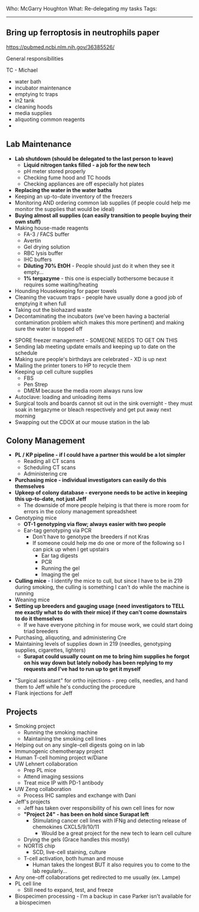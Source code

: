 Who:  McGarry Houghton
What: Re-delegating my tasks
Tags: 

---

## Bring up ferroptosis in neutrophils paper
https://pubmed.ncbi.nlm.nih.gov/36385526/


General responsibilities

TC - Michael
* water bath
* incubator maintenance
* emptying tc traps
* ln2 tank
* cleaning hoods
* media supplies
* aliquoting common reagents
* 


## Lab Maintenance
- **Lab shutdown (should be delegated to the last person to leave)**
	- **Liquid nitrogen tanks filled - a job for the new tech**
	- pH meter stored properly
	- Checking fume hood and TC hoods
	- Checking appliances are off especially hot plates
- **Replacing the water in the water baths**
- Keeping an up-to-date inventory of the freezers
- Monitoring AND ordering common lab supplies (if people could help me monitor the supplies that would be ideal)
- **Buying almost all supplies (can easily transition to people buying their own stuff)**
- Making house-made reagents
	- FA-3 / FACS buffer
	- Avertin
	- Gel drying solution
	- RBC lysis buffer
	- IHC buffers
	- **Diluting 70% EtOH** - People should just do it when they see it empty...
	- **1% tergazyme** - this one is especially bothersome because it requires some waiting/heating
- Hounding Housekeeping for paper towels
- Cleaning the vacuum traps - people have usually done a good job of emptying it when full
- Taking out the biohazard waste
- Decontaminating the incubators (we've been having a bacterial contamination problem which makes this more pertinent) and making sure the water is topped off
* SPORE freezer management - SOMEONE NEEDS TO GET ON THIS
* Sending lab meeting update emails and keeping up to date on the schedule
* Making sure people's birthdays are celebrated - XD is up next
* Mailing the printer toners to HP to recycle them
* Keeping up cell culture supplies
	* FBS
	* Pen Strep
	* DMEM because the media room always runs low
* Autoclave: loading and unloading items
* Surgical tools and boards cannot sit out in the sink overnight - they must soak in tergazyme or bleach respectively and get put away next morning
* Swapping out the CDOX at our mouse station in the lab

## Colony Management
- **PL / KP pipeline - if I could have a partner this would be a lot simpler**
	- Reading all CT scans
	- Scheduling CT scans
	- Administering cre
- **Purchasing mice - individual investigators can easily do this themselves**
- **Upkeep of colony database - everyone needs to be active in keeping this up-to-date, not just Jeff**
	- The downside of more people helping is that there is more room for errors in the colony management spreadsheet
- Genotyping mice
	- **OT-1 genotyping via flow; always easier with two people**
	- Ear-tag genotyping via PCR
		- Don't have to genotype the breeders if not Kras
		- If someone could help me do one or more of the following so I can pick up when I get upstairs
			- Ear tag digests
			- PCR
			- Running the gel
			- Imaging the gel
- **Culling mice** - I identify the mice to cull, but since I have to be in 219 during smoking, the culling is something I can't do while the machine is running
- Weaning mice
- **Setting up breeders and gauging usage (need investigators to TELL me exactly what to do with their mice) if they can't come downstairs to do it themselves**
	- If we have everyone pitching in for mouse work, we could start doing triad breeders
- Purchasing, aliquoting, and administering Cre
- Maintaining levels of supplies down in 219 (needles, genotyping supplies, cigarettes, lighters)
	* **Surapat could usually count on me to bring him supplies he forgot on his way down but lately nobody has been replying to my requests and I've had to run up to get it myself**
* "Surgical assistant" for ortho injections - prep cells, needles, and hand them to Jeff while he's conducting the procedure
* Flank injections for Jeff

## Projects
* Smoking project
	* Running the smoking machine
	* Maintaining the smoking cell lines
* Helping out on any single-cell digests going on in lab
* Immunogenic chemotherapy project
* Human T-cell homing project w/Diane
* UW Lehnert collaboration
	* Prep PL mice
	* Attend imaging sessions
	* Treat mice IP with PD-1 antibody
* UW Zeng collaboration
	* Process IHC samples and exchange with Dani
* Jeff's projects
	* Jeff has taken over responsibility of his own cell lines for now
	* **"Project 24" - has been on hold since Surapat left**
		* Stimulating cancer cell lines with IFNg and detecting release of chemokines CXCL5/9/10/11
			* Would be a great project for the new tech to learn cell culture
	* Drying the gels (Grace handles this mostly)
	* NORTIS chip
		* SCD, live-cell staining, culture
	* T-cell activation, both human and mouse
		* Human takes the longest BUT it also requires you to come to the lab regularly...
* Any one-off collaborations get redirected to me usually (ex. Lampe)
* PL cell line
	* Still need to expand, test, and freeze
* Biospecimen processing - I'm a backup in case Parker isn't available for a biospecimen


